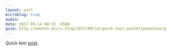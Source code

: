 ```yaml
---
layout: post
microblog: true
audio: 
date: 2017-09-14 00:13 -0500
guid: http://manton.micro.blog/2017/09/14/quick-test-posthttpmantonorg.html
---
```

Quick test [post](http://manton.org/).

